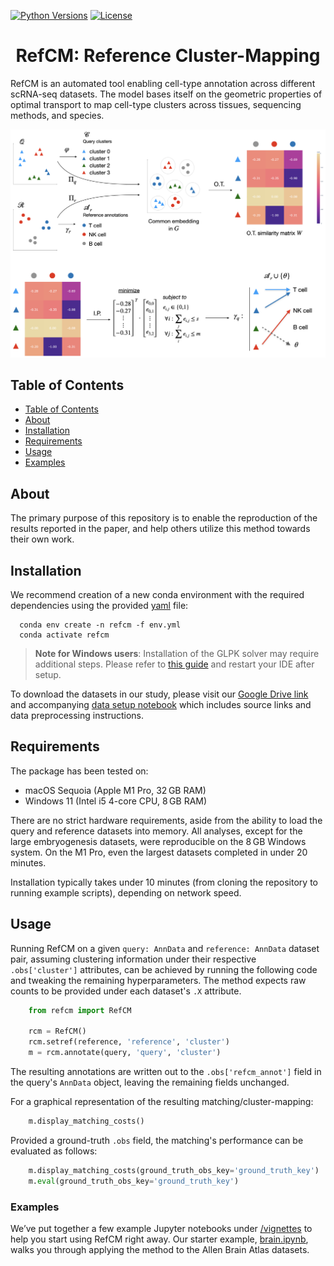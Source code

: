 [![Python Versions](https://img.shields.io/badge/python-3.11-blue)](https://pypi.org/project/alpaca-py)
[![License](https://img.shields.io/badge/License-BSD%203--Clause-blue.svg)](https://opensource.org/licenses/BSD-3-Clause)

<center> <h1>RefCM: Reference Cluster-Mapping</h1> </center>


RefCM is an automated tool enabling cell-type annotation across different scRNA-seq datasets. The model bases itself on the geometric properties of optimal transport to map cell-type clusters across tissues, sequencing methods, and species.

![overview](/vignettes/overview.jpeg)

## Table of Contents
- [Table of Contents](#table-of-contents)
- [About](#about)
- [Installation](#installation)
- [Requirements](#requirements)
- [Usage](#usage)
- [Examples ](#examples)

## About <a name="about"></a>

The primary purpose of this repository is to enable the reproduction of the results reported in the paper, and help others utilize this method towards their own work.


## Installation <a name="installation"></a>

We recommend creation of a new conda environment with the required dependencies using the provided [yaml](./env.yml) file:

```shell
  conda env create -n refcm -f env.yml
  conda activate refcm
```

> **Note for Windows users**: Installation of the GLPK solver may require additional steps. Please refer to [this guide](https://stackoverflow.com/questions/17513666/installing-glpk-gnu-linear-programming-kit-on-windows) and restart your IDE after setup.

To download the datasets in our study, please visit our [Google Drive link](https://drive.google.com/drive/folders/1fWWaxBLUdacBT9r-1CymdyRICMPStvBJ?usp=share_link) and accompanying [data setup notebook](./data/setup.ipynb) which includes source links and data preprocessing instructions.

## Requirements <a name="requirements"></a>

The package has been tested on:

* macOS Sequoia (Apple M1 Pro, 32 GB RAM)
* Windows 11 (Intel i5 4-core CPU, 8 GB RAM)

There are no strict hardware requirements, aside from the ability to load the query and reference datasets into memory. All analyses, except for the large embryogenesis datasets, were reproducible on the 8 GB Windows system. On the M1 Pro, even the largest datasets completed in under 20 minutes.

Installation typically takes under 10 minutes (from cloning the repository to running example scripts), depending on network speed.


## Usage <a name="usage"></a>

Running RefCM on a given `query: AnnData` and `reference: AnnData` dataset pair, assuming clustering information under their respective `.obs['cluster']` attributes, can be achieved by running the following code and tweaking the remaining hyperparameters. The method expects raw counts to be provided under each dataset's `.X` attribute.

```python
    from refcm import RefCM
    
    rcm = RefCM()
    rcm.setref(reference, 'reference', 'cluster')
    m = rcm.annotate(query, 'query', 'cluster')
```

The resulting annotations are written out to the `.obs['refcm_annot']` field in the query's `AnnData` object, leaving the remaining fields unchanged.

For a graphical representation of the resulting matching/cluster-mapping:

```python
    m.display_matching_costs()
```

Provided a ground-truth `.obs` field, the matching's performance can be evaluated as follows:

```python
    m.display_matching_costs(ground_truth_obs_key='ground_truth_key')
    m.eval(ground_truth_obs_key='ground_truth_key')
```


### Examples <a name="examples"></a>

We’ve put together a few example Jupyter notebooks under [/vignettes](./vignettes/) to help you start using RefCM right away. Our starter example, [brain.ipynb](vignettes/brain.ipynb), walks you through applying the method to the Allen Brain Atlas datasets.